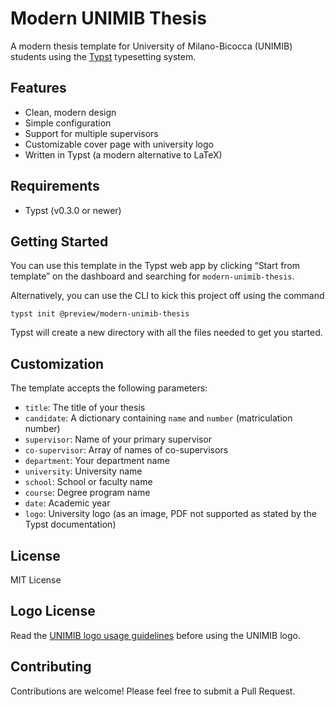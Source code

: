 # Modern UNIMIB Thesis

A modern thesis template for University of Milano-Bicocca (UNIMIB) students using the [Typst](https://typst.app/) typesetting system.

## Features

- Clean, modern design
- Simple configuration
- Support for multiple supervisors
- Customizable cover page with university logo
- Written in Typst (a modern alternative to LaTeX)

## Requirements

- Typst (v0.3.0 or newer)

## Getting Started

You can use this template in the Typst web app by clicking “Start from template” on the dashboard and searching for `modern-unimib-thesis`.

Alternatively, you can use the CLI to kick this project off using the command

```
typst init @preview/modern-unimib-thesis
```

Typst will create a new directory with all the files needed to get you started.

## Customization

The template accepts the following parameters:

- `title`: The title of your thesis
- `candidate`: A dictionary containing `name` and `number` (matriculation number)
- `supervisor`: Name of your primary supervisor
- `co-supervisor`: Array of names of co-supervisors
- `department`: Your department name
- `university`: University name
- `school`: School or faculty name
- `course`: Degree program name
- `date`: Academic year
- `logo`: University logo (as an image, PDF not supported as stated by the Typst documentation)

## License

MIT License

## Logo License

Read the [UNIMIB logo usage guidelines](https://www.unimib.it/sites/default/files/Redazione_web/policy.pdf) before using the UNIMIB logo.

## Contributing

Contributions are welcome! Please feel free to submit a Pull Request.
